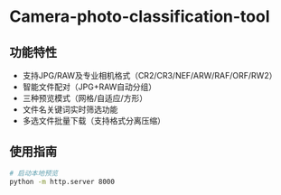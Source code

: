 # Camera-photo-classification-tool

## 功能特性
- 支持JPG/RAW及专业相机格式（CR2/CR3/NEF/ARW/RAF/ORF/RW2）
- 智能文件配对（JPG+RAW自动分组）
- 三种预览模式（网格/自适应/方形）
- 文件名关键词实时筛选功能
- 多选文件批量下载（支持格式分离压缩）

## 使用指南
```bash
# 启动本地预览
python -m http.server 8000
```